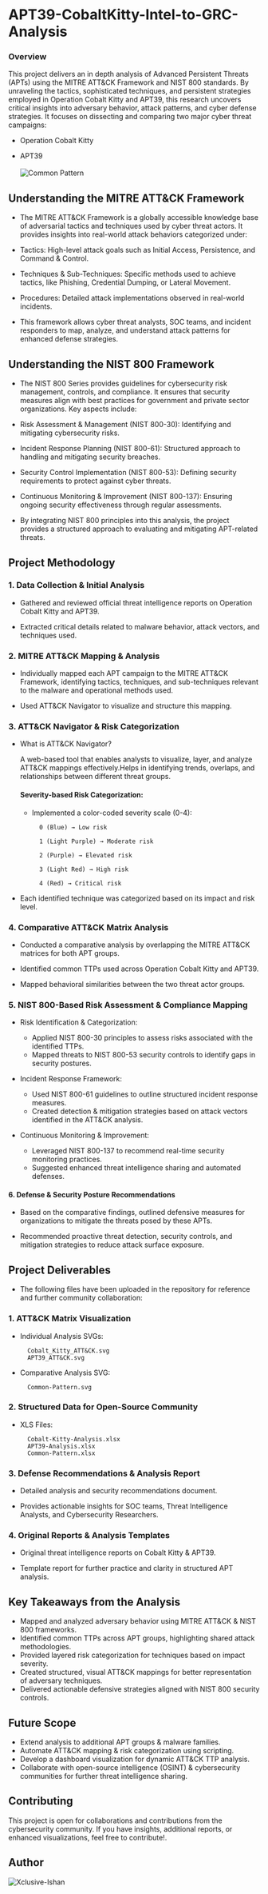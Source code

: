 # APT39-CobaltKitty-Intel-to-GRC-Analysis

### Overview

This project delivers an in depth analysis of Advanced Persistent Threats (APTs) using the MITRE ATT&CK Framework and NIST 800 standards. By unraveling the tactics, sophisticated techniques, and persistent strategies employed in Operation Cobalt Kitty and APT39, this research uncovers critical insights into adversary behavior, attack patterns, and cyber defense strategies.
 It focuses on dissecting and comparing two major cyber threat campaigns:

- Operation Cobalt Kitty

- APT39 <br><br>
![Common Pattern](https://github.com/Xclusive-Ishan/APT39-CobaltKitty-Intel-to-GRC-Analysis/blob/main/Common-Pattern.svg)  

## Understanding the MITRE ATT&CK Framework

- The MITRE ATT&CK Framework is a globally accessible knowledge base of adversarial tactics and techniques used by cyber threat actors. It provides insights into real-world attack behaviors categorized under:

- Tactics: High-level attack goals such as Initial Access, Persistence, and Command & Control.

- Techniques & Sub-Techniques: Specific methods used to achieve tactics, like Phishing, Credential Dumping, or Lateral Movement.

- Procedures: Detailed attack implementations observed in real-world incidents.

- This framework allows cyber threat analysts, SOC teams, and incident responders to map, analyze, and understand attack patterns for enhanced defense strategies.
## Understanding the NIST 800 Framework
- The NIST 800 Series provides guidelines for cybersecurity risk management, controls, and compliance. It ensures that security measures align with best practices for government and private sector organizations. Key aspects include:

- Risk Assessment & Management (NIST 800-30): Identifying and mitigating cybersecurity risks.

- Incident Response Planning (NIST 800-61): Structured approach to handling and mitigating security breaches.

- Security Control Implementation (NIST 800-53): Defining security requirements to protect against cyber threats.

- Continuous Monitoring & Improvement (NIST 800-137): Ensuring ongoing security effectiveness through regular assessments.

- By integrating NIST 800 principles into this analysis, the project provides a structured approach to evaluating and mitigating APT-related threats.
## Project Methodology
### 1. Data Collection & Initial Analysis

- Gathered and reviewed official threat intelligence reports on Operation Cobalt Kitty and APT39.

- Extracted critical details related to malware behavior, attack vectors, and techniques used.

### 2. MITRE ATT&CK Mapping & Analysis

- Individually mapped each APT campaign to the MITRE ATT&CK Framework, identifying tactics, techniques, and sub-techniques relevant to the malware and operational methods used.

- Used ATT&CK Navigator to visualize and structure this mapping.

### 3. ATT&CK Navigator & Risk Categorization

- What is ATT&CK Navigator?

    A web-based tool that enables analysts to visualize, layer, and analyze ATT&CK mappings effectively.Helps in identifying trends, overlaps, and relationships between different threat groups.

    #### Severity-based Risk Categorization:

    - Implemented a color-coded severity scale (0-4):

            0 (Blue) → Low risk

            1 (Light Purple) → Moderate risk

            2 (Purple) → Elevated risk

            3 (Light Red) → High risk

            4 (Red) → Critical risk

- Each identified technique was categorized based on its impact and risk level.

### 4. Comparative ATT&CK Matrix Analysis

- Conducted a comparative analysis by overlapping the MITRE ATT&CK matrices for both APT groups.

- Identified common TTPs used across Operation Cobalt Kitty and APT39.

- Mapped behavioral similarities between the two threat actor groups.

### 5. NIST 800-Based Risk Assessment & Compliance Mapping

-  Risk Identification & Categorization:

    - Applied NIST 800-30 principles to assess risks associated with the identified TTPs.
    - Mapped threats to NIST 800-53 security controls to identify gaps in security postures.

- Incident Response Framework:

    - Used NIST 800-61 guidelines to outline structured incident response measures.
    - Created detection & mitigation strategies based on attack vectors identified in the ATT&CK analysis.

- Continuous Monitoring & Improvement:

    - Leveraged NIST 800-137 to recommend real-time security monitoring practices.
    - Suggested enhanced threat intelligence sharing and automated defenses.

#### 6. Defense & Security Posture Recommendations

- Based on the comparative findings, outlined defensive measures for organizations to mitigate the threats posed by these APTs.

- Recommended proactive threat detection, security controls, and mitigation strategies to reduce attack surface exposure.
## Project Deliverables
- The following files have been uploaded in the repository for reference and further community collaboration:

### 1. ATT&CK Matrix Visualization

- Individual Analysis SVGs:

        Cobalt_Kitty_ATT&CK.svg
        APT39_ATT&CK.svg

- Comparative Analysis SVG:

        Common-Pattern.svg

### 2. Structured Data for Open-Source Community

- XLS Files:

        Cobalt-Kitty-Analysis.xlsx
        APT39-Analysis.xlsx
        Common-Pattern.xlsx

### 3. Defense Recommendations & Analysis Report

- Detailed analysis and security recommendations document.

- Provides actionable insights for SOC teams, Threat Intelligence Analysts, and Cybersecurity Researchers.

### 4. Original Reports & Analysis Templates

- Original threat intelligence reports on Cobalt Kitty & APT39.

- Template report for further practice and clarity in structured APT analysis.
## Key Takeaways from the Analysis
- Mapped and analyzed adversary behavior using MITRE ATT&CK & NIST 800 frameworks. 
- Identified common TTPs across APT groups, highlighting shared attack methodologies.
- Provided layered risk categorization for techniques based on impact severity. 
- Created structured, visual ATT&CK mappings for better representation of adversary techniques.
- Delivered actionable defensive strategies aligned with NIST 800 security controls.
## Future Scope
- Extend analysis to additional APT groups & malware families.
- Automate ATT&CK mapping & risk categorization using scripting.
-  Develop a dashboard visualization for dynamic ATT&CK TTP analysis.
-  Collaborate with open-source intelligence (OSINT) & cybersecurity communities for further threat intelligence sharing.
## Contributing
This project is open for collaborations and contributions from the cybersecurity community. If you have insights, additional reports, or enhanced visualizations, feel free to contribute!.
## Author 
![Xclusive-Ishan](https://github.com/Xclusive-Ishan)



